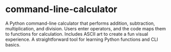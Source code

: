 # command-line-calculator
A Python command-line calculator that performs addition, subtraction, multiplication, and division. Users enter operators, and the code maps them to functions for calculation. Includes ASCII art to create a fun visual experience. A straightforward tool for learning Python functions and CLI basics.
